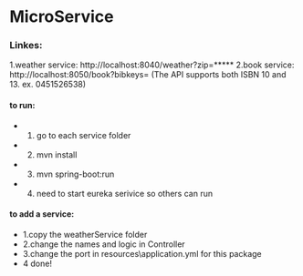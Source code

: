 # MicroService

### Linkes:
1.weather service: http://localhost:8040/weather?zip=*****
2.book service: http://localhost:8050/book?bibkeys=<ISBN>  (The API supports both ISBN 10 and 13. ex. 0451526538)


#### to run:
* 1. go to each service folder
* 2. mvn install
* 3. mvn spring-boot:run
* 4. need to start eureka serivice so others can run

#### to add a service:
* 1.copy the weatherService folder
* 2.change the names and logic in Controller
* 3.change the port in resources\application.yml for this package
* 4 done!



